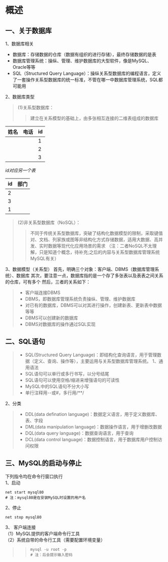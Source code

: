 # 概述 

## 一、关于数据库
1、数据库相关
 - 数据库：存储数据的仓库（数据有组织的进行存储），最终存储数据的是表
 - 数据库管理系统：操纵、管理、维护数据库的大型软件，像是MySQL、Oracle等等
 - SQL（Structured Query Language）：操纵关系型数据库的编程语言，定义了一套操作关系型数据库的统一标准，不管在哪一中数据库管理系统，SQL都可能用

2、数据库类型 
> (1)关系型数据库： 
> > 建立在关系模型的基础上，由多张相互连接的二维表组成的数据库  

| 姓名 | 电话  |  id  |
| ---- | ---- | ---- |
|      |      |   1  |
|      |      |   2  | 
|      |      |   3  | 

_id对应另一个表_ 

|  id  |  部门  |
| ---- | ----|
| 2 | |
| 3 | |
| 1 | |  

> (2)非关系型数据库（NoSQL）：
> > 不同于传统关系型数据库，突破了结构化数据模型的限制，采取键值对、文档、列家族或图等非结构化方式存储数据，适用大数据、高并发、实时数据等现代化应用场景的需求  （注：二者NoSQL不太理解，只是知道个概念，待补充;之后的内容与关系型数据库管理系统MySQL有关）

3、数据模型（关系型）
首先，明确三个对象：客户端、DBMS（数据库管理系统）、数据库
其次，要注意一点，数据库指的是一个存了多张表以及表表之间关系的仓库，可有多个
然后，三者的关系如下：
> - 客户端连接DBMS  
> - DBMS，即数据库管理系统负责操纵、管理、维护数据库  
> - 对已有的数据库，DBMS可以对其进行操作，创建新表、更新表中数据等等  
> - DBMS可以创建新的数据库  
> - DBMS对数据库的操作通过SQL实现  

## 二、SQL语句 
> - SQL(Structured Query Language)：即结构化查询语言，用于管理数据（定义、查询、操作等），主要运用与关系型数据库管理系统。 
1、通用语法  
> - SQL语句可以单行或多行书写，以分号结尾
> - SQL语句可以使用空格/缩进来增强语句的可读性
> - MySQL中的SQL语句不分大小写
> - 单行注释用--或#，多行用/**/  

2、分类  
> - DDL(data defination language)：数据定义语言，用于定义数据库、表、字段  
> - DML(data manipulation language)：数据操作语言，用于增删改数据  
> - DQL(data query language)：数据查询语言，用于查询  
> - DCL(data control language)：数据控制语言，用于数据库用户控制访问权限  


## 三、MySQL的启动与停止  

下列指令均在命令行窗口执行   
1、启动
```shell
net start mysql80
# 注：mysql80是在安装MySQL时设置的用户名
```

2、停止
```shell
net stop mysql80
```

3、 客户端连接  
（1）MySQL提供的客户端命令行工具  
（2）系统自带的命令行工具（需要配置环境变量）
> > ```shell
> > mysql -u root -p
> > # 注：后会提示输入密码
> > ```
